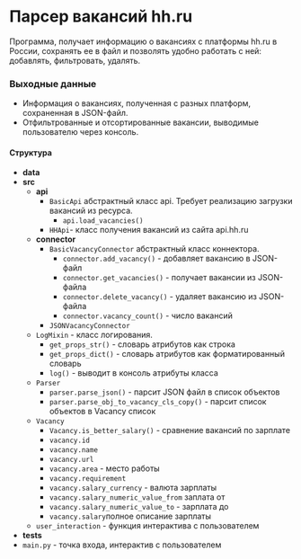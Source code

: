 # Парсер вакансий hh.ru

Программа, получает информацию о вакансиях с платформы hh.ru в России, сохранять ее в файл и позволять удобно работать с ней: добавлять, фильтровать, удалять.

### Выходные данные
+ Информация о вакансиях, полученная с разных платформ, сохраненная в JSON-файл.
+ Отфильтрованные и отсортированные вакансии, выводимые пользователю через консоль.

#### Структура
* **data**
* **src**
  + **api**
      * ``BasicApi`` абстрактный класс api. Требует реализацию загрузки вакансий из ресурса.
        + ``api.load_vacancies()``
      * ``HHApi``- класс получения вакансий из сайта api.hh.ru
  + **connector**
      * ``BasicVacancyConnector`` абстрактный класс коннектора.
        - ``connector.add_vacancy()`` - добавляет вакансию в JSON-файл
        - ``connector.get_vacancies()`` - получает вакансии из JSON-файла
        - ``connector.delete_vacancy()`` - удаляет вакансию из JSON-файла
        - ``connector.vacancy_count()`` - число вакансий
      * ``JSONVacancyConnector``
  + ``LogMixin`` - класс логирования.
      - ``get_props_str()`` - словарь атрибутов как строка
      - ``get_props_dict()`` - словарь атрибутов как форматированный словарь
      - ``log()`` - выводит в консоль атрибуты класса
  + ``Parser``
    * ``parser.parse_json()`` - парсит JSON файл в список объектов
    * ``parser.parse_obj_to_vacancy_cls_copy()`` - парсит список объектов в Vacancy список
  + ``Vacancy``
    - ``Vacancy.is_better_salary()`` - сравнение вакансий по зарплате
    - ``vacancy.id``
    - ``vacancy.name``
    - ``vacancy.url``
    - ``vacancy.area`` - место работы
    - ``vacancy.requirement``
    - ``vacancy.salary_currency`` - валюта зарплаты
    - ``vacancy.salary_numeric_value_from`` заплата от
    - ``vacancy.salary_numeric_value_to`` - зарплата до
    - ``vacancy.salary``полное описание зарплаты
  + ``user_interaction`` - функция интерактива с пользователем
* **tests**
* ``main.py`` - точка входа, интерактив с пользователем
